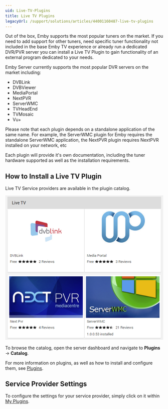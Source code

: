 ```yaml
---
uid: Live-TV-Plugins
title: Live TV Plugins
legacyUrl: /support/solutions/articles/44001160487-live-tv-plugins
---
```


Out of the box, Emby supports the most popular tuners on the market. If you need to add support for other tuners, need specific tuner functionality not included in the base Emby TV experience or already run a dedicated DVR/PVR server you can install a Live TV Plugin to gain functionality of an external program dedicated to your needs.

Emby Server currently supports the most popular DVR servers on the market including:
* DVBLink
* DVBViewer
* MediaPortal
* NextPVR
* ServerWMC
* TVHeadEnd
* TVMosaic
* Vu+

Please note that each plugin depends on a standalone application of the same name. For example, the ServerWMC plugin for Emby requires the standalone ServerWMC application, the NextPVR plugin requires NextPVR installed on your network, etc

Each plugin will provide it's own documentation, including the tuner hardware supported as well as the installation requirements.

## How to Install a Live TV Plugin

Live TV Service providers are available in the plugin catalog. 

![live](images/server/livetv5.png)

To browse the catalog, open the server dashboard and navigate to **Plugins** -> **Catalog**.

For more information on plugins, as well as how to install and configure them, see [Plugins](Plugins.md).

## Service Provider Settings

To configure the settings for your service provider, simply click on it within [My Plugins](Plugins.md#my-plugins). 
